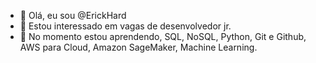- 👋 Olá, eu sou @ErickHard
- 👀 Estou interessado em vagas de desenvolvedor jr.
- 🌱 No momento estou aprendendo, SQL, NoSQL, Python, Git e Github, AWS para Cloud, Amazon SageMaker, Machine Learning.


<!---
ErickHard/ErickHard is a ✨ special ✨ repository because its `README.md` (this file) appears on your GitHub profile.
You can click the Preview link to take a look at your changes.
--->
